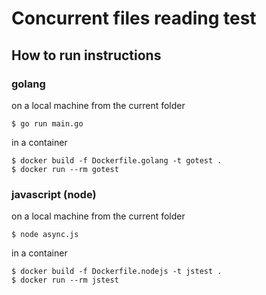 # Concurrent files reading test

## How to run instructions

### golang
on a local machine from the current folder
```shell
$ go run main.go
```
in a container
```shell
$ docker build -f Dockerfile.golang -t gotest .
$ docker run --rm gotest
```

### javascript (node)
on a local machine from the current folder
```shell
$ node async.js
```
in a container
```shell
$ docker build -f Dockerfile.nodejs -t jstest .
$ docker run --rm jstest
```